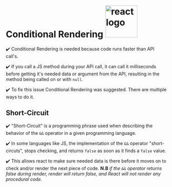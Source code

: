 # Conditional Rendering <img src="https://daqxzxzy8xq3u.cloudfront.net/wp-content/uploads/2019/06/29192442/react-conditional-types-1024x768.jpg" alt="react logo" width="100"/>
:heavy_check_mark: Conditional Rendering is needed because code runs faster than API call's.

:heavy_check_mark: If you call a JS method during your API call, it can call it milliseconds before getting it's needed data or argument from 
		   the API, resulting in the method being called on or with ```null```.

:heavy_check_mark: To fix this issue Conditional Rendering was suggested. There are multiple ways to do it.

## Short-Circuit
:heavy_check_mark: "Short-Circuit" is a programming phrase used when describing the behavior of the ```&&``` operator in a given
  		   programming language.

:heavy_check_mark: In some languages like JS, the implementation of the ```&&``` operator "short-circuts", stops checking, 
   		   and returns ```false``` as soon as it finds a ```false``` value.

:heavy_check_mark: This allows react to make sure needed data is there before it moves on to check and/or render the next piece of code. **N.B** *if the ```&&``` operator returns false during render, render will return false, and
		   React will not render any procedural code.*

